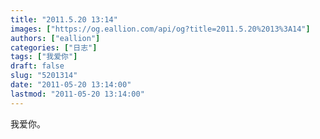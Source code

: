 ```yaml
---
title: "2011.5.20 13:14"
images: ["https://og.eallion.com/api/og?title=2011.5.20%2013%3A14"]
authors: ["eallion"]
categories: ["日志"]
tags: ["我爱你"]
draft: false
slug: "5201314"
date: "2011-05-20 13:14:00"
lastmod: "2011-05-20 13:14:00"
---
```


我爱你。
